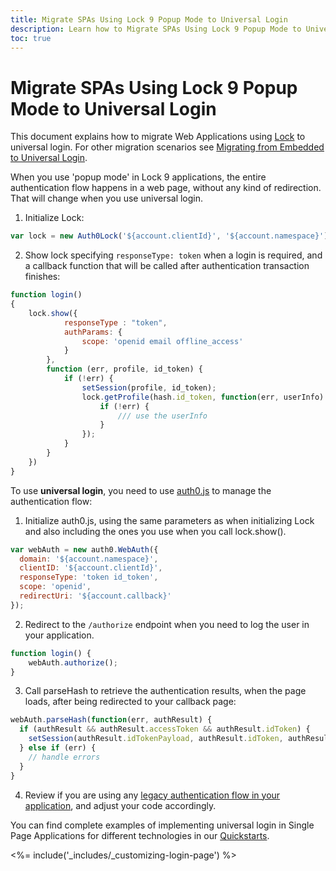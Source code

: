 ```yaml
---
title: Migrate SPAs Using Lock 9 Popup Mode to Universal Login
description: Learn how to Migrate SPAs Using Lock 9 Popup Mode to Universal Login
toc: true
---
```

# Migrate SPAs Using Lock 9 Popup Mode to Universal Login

This document explains how to migrate Web Applications using [Lock](/libraries/lock) to universal login. For other migration scenarios see [Migrating from Embedded to Universal Login](/guides/login/migration-embedded-universal).

When you use 'popup mode' in Lock 9 applications, the entire authentication flow happens in a web page, without any kind of redirection. That will change when you use universal login.

1. Initialize Lock:

```js
var lock = new Auth0Lock('${account.clientId}', '${account.namespace}');
```

2. Show lock specifying `responseType: token` when a login is required, and a callback function that will be called after authentication transaction finishes:

```js
function login()
{
    lock.show({
            responseType : "token",
            authParams: {
                scope: 'openid email offline_access'
            }
        },
        function (err, profile, id_token) {
            if (!err) {
                setSession(profile, id_token);
                lock.getProfile(hash.id_token, function(err, userInfo) {
                    if (!err) {
                        /// use the userInfo
                    }
                });
            }
        }
    })
}
```

To use **universal login**, you need to use [auth0.js](/libraries/auth0js) to manage the authentication flow:

1. Initialize auth0.js, using the same parameters as when initializing Lock and also including the ones you use when you call lock.show(). 

```js
var webAuth = new auth0.WebAuth({
  domain: '${account.namespace}',
  clientID: '${account.clientId}',
  responseType: 'token id_token',
  scope: 'openid',
  redirectUri: '${account.callback}'
});
```

2. Redirect to the `/authorize` endpoint when you need to log the user in your application.

```js
function login() {
    webAuth.authorize();
}
```

3. Call parseHash to retrieve the authentication results, when the page loads, after being redirected to your callback page:

```js
webAuth.parseHash(function(err, authResult) {
  if (authResult && authResult.accessToken && authResult.idToken) {
    setSession(authResult.idTokenPayload, authResult.idToken, authResult.accessToken);
  } else if (err) {
    // handle errors
  }
}
```

4. Review if you are using any [legacy authentication flow in your application](guides/migration-legacy-flows), and adjust your code accordingly.

You can find complete examples of implementing universal login in Single Page Applications for different technologies in our [Quickstarts](/quickstart/spa).

<%= include('_includes/_customizing-login-page') %>
